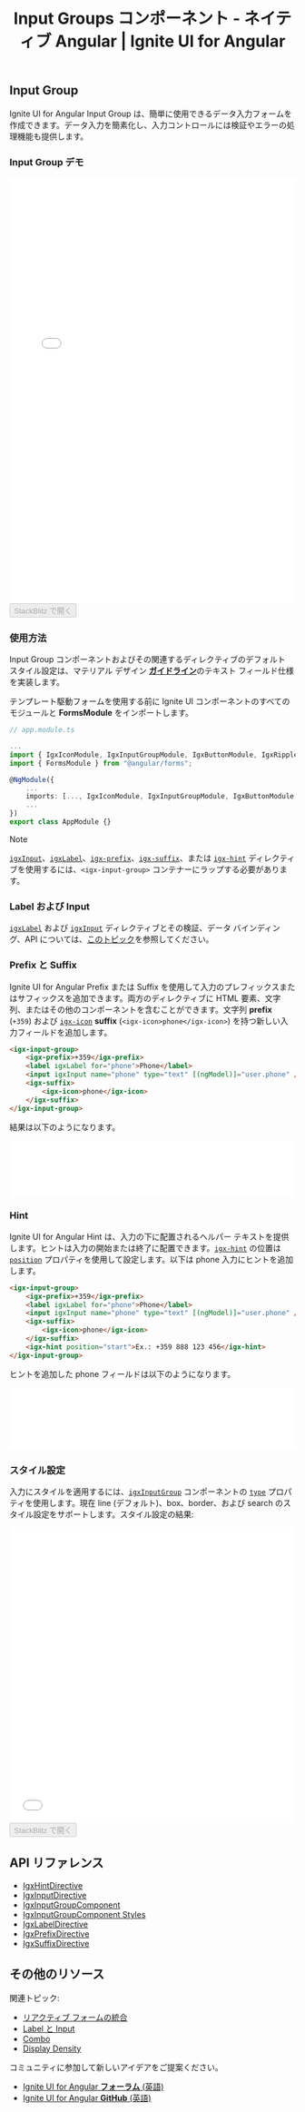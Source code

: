 ﻿---
title: Input Groups コンポーネント - ネイティブ Angular | Ignite UI for Angular
_description: Ignite UI for Angular Input Groups は、データ入力のための使用安いフォームの入力を提供し、検証およびエラーの処理機能も提供します。
_keywords: Ignite UI for Angular, UI コントロール, Angular ウィジェット, web ウィジェット, UI ウィジェット, Angular, ネイティブ Angular コンポーネント スィート, ネイティブ Angular コントロール, ネイティブ Angular コンポーネント ライブラリ, ネイティブ Angular コンポーネント, Angular Label コンポーネント, Angular Label コントロール, Angular Input Group コンポーネント, Angular Input Group コントロール, Angular Input コンポーネント, Angular Input コントロール, Input コンポーネント, Input コントロール, Label コンポーネント, Label コントロール, Angular Input ディレクティブ, Angular Label ディレクティブ, Angular Forms, Angular Reactive Forms, Angular フォームの検証
_language: ja
---

## Input Group

Ignite UI for Angular Input Group は、簡単に使用できるデータ入力フォームを作成できます。データ入力を簡素化し、入力コントロールには検証やエラーの処理機能も提供します。

### Input Group デモ
<div class="sample-container" style="height:750px">
<iframe id="input-group-sample-6-frame" src='{environment:demosBaseUrl}/input-group-sample-6' width="100%" height="100%" seamless frameBorder="0"></iframe>
</div>
<div>
    <button data-localize="stackblitz" disabled class="stackblitz-btn" data-iframe-id="input-group-sample-6-frame" data-demos-base-url="{environment:demosBaseUrl}">StackBlitz で開く</button>
</div>
<div class="divider--half"></div>

### 使用方法
Input Group コンポーネントおよびその関連するディレクティブのデフォルト スタイル設定は、マテリアル デザイン [**ガイドライン**](https://material.io/guidelines/components/text-fields.html)のテキスト フィールド仕様を実装します。

テンプレート駆動フォームを使用する前に Ignite UI コンポーネントのすべてのモジュールと **FormsModule** をインポートします。

```typescript
// app.module.ts

...
import { IgxIconModule, IgxInputGroupModule, IgxButtonModule, IgxRippleModule, IgxDatePickerModule, IgxTimePickerModule, IgxComboModule } from "igniteui-angular";
import { FormsModule } from "@angular/forms";

@NgModule({
    ...
    imports: [..., IgxIconModule, IgxInputGroupModule, IgxButtonModule, IgxRippleModule, IgxDatePickerModule, IgxTimePickerModule, IgxComboModule, FormsModule],
    ...
})
export class AppModule {}
```

> [!NOTE]
> [`igxInput`]({environment:angularApiUrl}/classes/igxinputdirective.html)、[`igxLabel`]({environment:angularApiUrl}/classes/igxlabeldirective.html)、[`igx-prefix`]({environment:angularApiUrl}/classes/igxprefixdirective.html)、[`igx-suffix`]({environment:angularApiUrl}/classes/igxsuffixdirective.html)、または [`igx-hint`]({environment:angularApiUrl}/classes/igxhintdirective.html) ディレクティブを使用するには、`<igx-input-group>` コンテナーにラップする必要があります。

### Label および Input
[`igxLabel`]({environment:angularApiUrl}/classes/igxlabeldirective.html) および [`igxInput`]({environment:angularApiUrl}/classes/igxinputdirective.html) ディレクティブとその検証、データ バインディング、API については、[このトピック](label_input.md)を参照してください。

### Prefix と Suffix
Ignite UI for Angular Prefix または Suffix を使用して入力のプレフィックスまたはサフィックスを追加できます。両方のディレクティブに HTML 要素、文字列、またはその他のコンポーネントを含むことができます。文字列 **prefix** (`+359`) および [`igx-icon`]({environment:angularApiUrl}/classes/igxiconcomponent.html) **suffix** (`<igx-icon>phone</igx-icon>`) を持つ新しい入力フィールドを追加します。

```html
<igx-input-group>
    <igx-prefix>+359</igx-prefix>
    <label igxLabel for="phone">Phone</label>
    <input igxInput name="phone" type="text" [(ngModel)]="user.phone" />
    <igx-suffix>
        <igx-icon>phone</igx-icon>
    </igx-suffix>
</igx-input-group>
```

結果は以下のようになります。

<div class="sample-container" style="height:100px">
<iframe id="input-group-sample-3-frame" src='{environment:demosBaseUrl}/input-group-sample-3' width="100%" height="100%" seamless frameBorder="0"></iframe>
</div>
<div class="divider--half"></div>

### Hint
Ignite UI for Angular Hint は、入力の下に配置されるヘルパー テキストを提供します。ヒントは入力の開始または終了に配置できます。[`igx-hint`]({environment:angularApiUrl}/classes/igxhintdirective.html) の位置は [`position`]({environment:angularApiUrl}/classes/igxhintdirective.html#position) プロパティを使用して設定します。以下は phone 入力にヒントを追加します。

```html
<igx-input-group>
    <igx-prefix>+359</igx-prefix>
    <label igxLabel for="phone">Phone</label>
    <input igxInput name="phone" type="text" [(ngModel)]="user.phone" />
    <igx-suffix>
        <igx-icon>phone</igx-icon>
    </igx-suffix>
    <igx-hint position="start">Ex.: +359 888 123 456</igx-hint>
</igx-input-group>
```

ヒントを追加した phone フィールドは以下のようになります。

<div class="sample-container" style="height:110px">
<iframe id="input-group-sample-4-frame" src='{environment:demosBaseUrl}/input-group-sample-4' width="100%" height="100%" seamless frameBorder="0"></iframe>
</div>
<div class="divider--half"></div>

### スタイル設定
入力にスタイルを適用するには、[`igxInputGroup`]({environment:angularApiUrl}/classes/igxinputgroupcomponent.html) コンポーネントの [`type`]({environment:angularApiUrl}/classes/igxinputgroupcomponent.html#type) プロパティを使用します。現在 line (デフォルト)、box、border、および search のスタイル設定をサポートします。スタイル設定の結果:

<div class="sample-container" style="height:520px">
<iframe id="input-group-sample-5-frame" src='{environment:demosBaseUrl}/input-group-sample-5' width="100%" height="100%" seamless frameBorder="0"></iframe>
</div>
<div>
    <button data-localize="stackblitz" disabled class="stackblitz-btn" data-iframe-id="input-group-sample-5-frame" data-demos-base-url="{environment:demosBaseUrl}">StackBlitz で開く</button>
</div>

## API リファレンス
* [IgxHintDirective]({environment:angularApiUrl}/classes/igxhintdirective.html)
* [IgxInputDirective]({environment:angularApiUrl}/classes/igxinputdirective.html)
* [IgxInputGroupComponent]({environment:angularApiUrl}/classes/igxinputgroupcomponent.html)
* [IgxInputGroupComponent Styles]({environment:sassApiUrl}/index.html#function-igx-input-group-theme)
* [IgxLabelDirective]({environment:angularApiUrl}/classes/igxlabeldirective.html)
* [IgxPrefixDirective]({environment:angularApiUrl}/classes/igxprefixdirective.html)
* [IgxSuffixDirective]({environment:angularApiUrl}/classes/igxsuffixdirective.html)

## その他のリソース
関連トピック:

* [リアクティブ フォームの統合](input_group_reactive_forms.md)
* [Label と Input](label_input.md)
* [Combo](combo.md)
* [Display Density](display_density.md)

<div class="divider--half"></div>

コミュニティに参加して新しいアイデアをご提案ください。

* [Ignite UI for Angular **フォーラム** (英語)](https://www.infragistics.com/community/forums/f/ignite-ui-for-angular)
* [Ignite UI for Angular **GitHub** (英語)](https://github.com/IgniteUI/igniteui-angular)